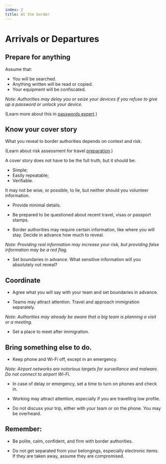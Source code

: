 ```yaml
---
index: 2
title: At the border
---
```

# Arrivals or Departures

## Prepare for anything

Assume that:

*   You will be searched. 
*   Anything written will be read or copied.
*   Your equipment will be confiscated. 

_Note: Authorities may delay you or seize your devices if you refuse to give up a password or unlock your device._

(Learn more about this in [passwords expert](umbrella://information/passwords/expert).)

## Know your cover story

What you reveal to border authorities depends on context and risk. 

(Learn about risk assessment for travel [preparation](umbrella://travel/preparation).)

A cover story does not have to be the full truth, but it should be: 

*   Simple;
*   Easily repeatable;
*   Verifiable.

It may not be wise, or possible, to lie, but neither should you volunteer information. 

*   Provide minimal details.

*   Be prepared to be questioned about recent travel, visas or passport stamps.

*   Border authorities may require certain information, like where you will stay. Decide in advance how much to reveal.

*Note: Providing real information may increase your risk, but providing false information may be a red flag.* 

*	Set boundaries in advance. What sensitive information will you absolutely not reveal?

## Coordinate

*   Agree what you will say with your team and set boundaries in advance. 

*   Teams may attract attention. Travel and approach immigration separately. 

*Note: Authorities may already be aware that a big team is planning a visit or a meeting.*

*   Set a place to meet after immigration.

## Bring something else to do. 

*   Keep phone and Wi-Fi off, except in an emergency.  

*Note: Airport networks are notorious targets for surveillance and malware. Do not connect to airport Wi-Fi.*

*	In case of delay or emergency, set a time to turn on phones and check in. 

*	Working may attract attention, especially if you are travelling low profile.   

*   Do not discuss your trip, either with your team or on the phone. You may be overheard. 

## Remember:

*	Be polite, calm, confident, and firm with border authorities.

*	Do not get separated from your belongings, especially electronic items. If they are taken away, assume they are compromised.
